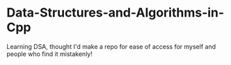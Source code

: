 # Data-Structures-and-Algorithms-in-Cpp
Learning DSA, thought I'd make a repo for ease of access for myself and people who find it mistakenly!
